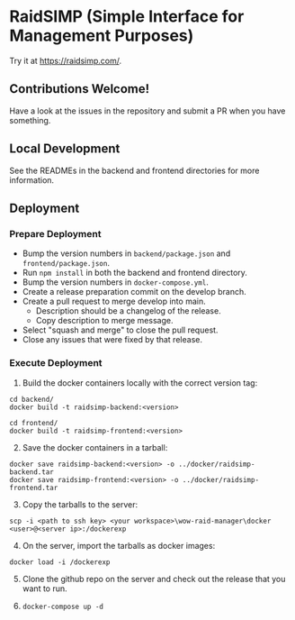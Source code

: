 # RaidSIMP (**S**imple **I**nterface for **M**anagement **P**urposes)

Try it at https://raidsimp.com/.

## Contributions Welcome!

Have a look at the issues in the repository and submit a PR when you have something.

## Local Development

See the READMEs in the backend and frontend directories for more information.

## Deployment

### Prepare Deployment

- Bump the version numbers in `backend/package.json` and `frontend/package.json`.
- Run `npm install` in both the backend and frontend directory.
- Bump the version numbers in `docker-compose.yml`.
- Create a release preparation commit on the develop branch.
- Create a pull request to merge develop into main.
  - Description should be a changelog of the release.
  - Copy description to merge message.
- Select "squash and merge" to close the pull request.
- Close any issues that were fixed by that release.

### Execute Deployment

1. Build the docker containers locally with the correct version tag:

```
cd backend/
docker build -t raidsimp-backend:<version>

cd frontend/
docker build -t raidsimp-frontend:<version>
```

2. Save the docker containers in a tarball:

```
docker save raidsimp-backend:<version> -o ../docker/raidsimp-backend.tar
docker save raidsimp-frontend:<version> -o ../docker/raidsimp-frontend.tar
```

3. Copy the tarballs to the server:

```
scp -i <path to ssh key> <your workspace>\wow-raid-manager\docker <user>@<server ip>:/dockerexp
```

4. On the server, import the tarballs as docker images:

```
docker load -i /dockerexp
```

5. Clone the github repo on the server and check out the release that you want to run.

6. `docker-compose up -d`
